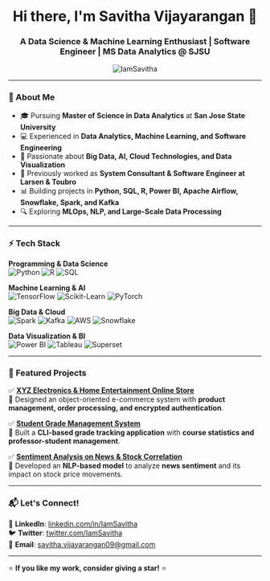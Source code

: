 <h1 align="center">Hi there, I'm Savitha Vijayarangan 👋</h1>
<h3 align="center">A Data Science & Machine Learning Enthusiast | Software Engineer | MS Data Analytics @ SJSU</h3>

<p align="center">
  <img src="https://komarev.com/ghpvc/?username=IamSavitha&label=Profile%20Views&color=blue&style=flat" alt="IamSavitha" />
</p>

---

### 🔹 About Me  
- 🎓 Pursuing **Master of Science in Data Analytics** at **San Jose State University**  
- 💻 Experienced in **Data Analytics, Machine Learning, and Software Engineering**  
- 🚀 Passionate about **Big Data, AI, Cloud Technologies, and Data Visualization**  
- 🏢 Previously worked as **System Consultant & Software Engineer at Larsen & Toubro**  
- 📊 Building projects in **Python, SQL, R, Power BI, Apache Airflow, Snowflake, Spark, and Kafka**  
- 🔍 Exploring **MLOps, NLP, and Large-Scale Data Processing**  

---

### ⚡ Tech Stack  

**Programming & Data Science**  
![Python](https://img.shields.io/badge/Python-3776AB?style=for-the-badge&logo=python&logoColor=white)
![R](https://img.shields.io/badge/R-276DC3?style=for-the-badge&logo=r&logoColor=white)
![SQL](https://img.shields.io/badge/SQL-4479A1?style=for-the-badge&logo=MySQL&logoColor=white)

**Machine Learning & AI**  
![TensorFlow](https://img.shields.io/badge/TensorFlow-FF6F00?style=for-the-badge&logo=TensorFlow&logoColor=white)
![Scikit-Learn](https://img.shields.io/badge/Scikit%20Learn-F7931E?style=for-the-badge&logo=scikit-learn&logoColor=white)
![PyTorch](https://img.shields.io/badge/PyTorch-EE4C2C?style=for-the-badge&logo=PyTorch&logoColor=white)

**Big Data & Cloud**  
![Spark](https://img.shields.io/badge/Apache%20Spark-E25A1C?style=for-the-badge&logo=Apache%20Spark&logoColor=white)
![Kafka](https://img.shields.io/badge/Apache%20Kafka-231F20?style=for-the-badge&logo=Apache%20Kafka&logoColor=white)
![AWS](https://img.shields.io/badge/AWS-232F3E?style=for-the-badge&logo=Amazon%20AWS&logoColor=white)
![Snowflake](https://img.shields.io/badge/Snowflake-29B5E8?style=for-the-badge&logo=Snowflake&logoColor=white)

**Data Visualization & BI**  
![Power BI](https://img.shields.io/badge/Power%20BI-F2C811?style=for-the-badge&logo=Power%20BI&logoColor=black)
![Tableau](https://img.shields.io/badge/Tableau-E97627?style=for-the-badge&logo=Tableau&logoColor=white)
![Superset](https://img.shields.io/badge/Apache%20Superset-293251?style=for-the-badge&logo=Apache%20Superset&logoColor=white)

---

### 📌 Featured Projects  

✅ **[XYZ Electronics & Home Entertainment Online Store](#)**  
🔹 Designed an object-oriented e-commerce system with **product management, order processing, and encrypted authentication**.  

✅ **[Student Grade Management System](#)**  
🔹 Built a **CLI-based grade tracking application** with **course statistics and professor-student management**.  

✅ **[Sentiment Analysis on News & Stock Correlation](#)**  
🔹 Developed an **NLP-based model** to analyze **news sentiment** and its impact on stock price movements.  

---

### 📬 Let's Connect!  
🔗 **LinkedIn**: [linkedin.com/in/IamSavitha](https://www.linkedin.com/in/IamSavitha)  
🐦 **Twitter**: [twitter.com/IamSavitha](https://twitter.com/IamSavitha)  
📧 **Email**: savitha.vijayarangan09@gmail.com  

---

⭐ **If you like my work, consider giving a star!** ⭐  
